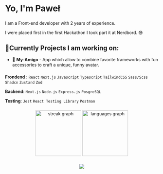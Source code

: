 
###

<h1 align="left">Yo, I'm Paweł</h1>

###

<p align="left">I am a Front-end developer with 2 years of experience. </p>

<p align="left">I were placed first in the first Hackathon I took part it at Nerdbord. 😎</p>

<h2 align="left">🚀Currently Projects I am working on:</h2>

- 🍱 **My-Amigo** - App which allow to combine favorite frameworks with fun accessories to craft a unique, funny avatar.

###


**Frondend** : `React` `Next.js` `Javascript` `Typescript` `TailwindCSS` `Sass/Scss` `Shadcn` `Zustand` `Zod`

**Backend**: `Next.js` `Node.js` `Express.js` `PosgreSQL`

**Testing**: `Jest` `React Testing Library` `Postman`


###

<div align="center">
  <img src="https://streak-stats.demolab.com?user=AoiTechDev&locale=en&mode=daily&theme=cobalt&hide_border=false&border_radius=5&order=3" height="150" alt="streak graph"  />
  <img src="https://github-readme-stats.vercel.app/api/top-langs?username=AoiTechDev&locale=en&hide_title=false&layout=compact&card_width=320&langs_count=5&theme=cobalt&hide_border=false&order=2" height="150" alt="languages graph"  />
</div>

###


###

<div align="center">
  <img src="https://profile-counter.glitch.me/AoiTechDev/count.svg?"  />
</div>

###
